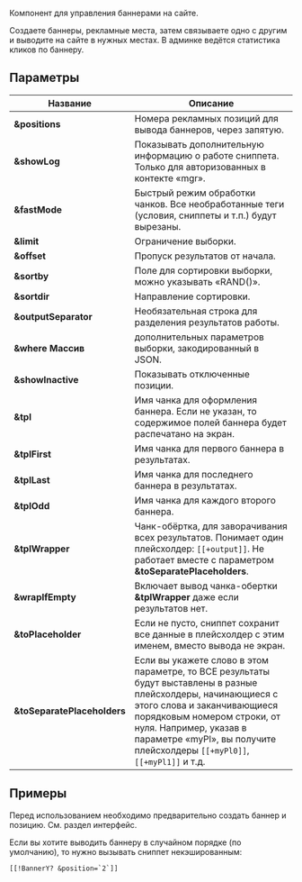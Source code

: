 Компонент для управления баннерами на сайте. 

Создаете баннеры, рекламные места, затем связываете одно с другим и выводите на сайте в нужных местах. В админке ведётся статистика кликов по баннеру.

## Параметры

Название					| Описание
----------------------------|---------------------------------------------------
**&positions**				| Номера рекламных позиций для вывода баннеров, через запятую.
**&showLog**				| Показывать дополнительную информацию о работе сниппета. Только для авторизованных в контекте «mgr».
**&fastMode**				| Быстрый режим обработки чанков. Все необработанные теги (условия, сниппеты и т.п.) будут вырезаны.
**&limit**					| Ограничение выборки.
**&offset**					| Пропуск результатов от начала.
**&sortby**					| Поле для сортировки выборки, можно указывать «RAND()».
**&sortdir**				| Направление сортировки.
**&outputSeparator**		| Необязательная строка для разделения результатов работы.
**&where Массив**			| дополнительных параметров выборки, закодированный в JSON.
**&showInactive**			| Показывать отключенные позиции.
**&tpl**					| Имя чанка для оформления баннера. Если не указан, то содержимое полей баннера будет распечатано на экран.
**&tplFirst**				| Имя чанка для первого баннера в результатах.
**&tplLast**				| Имя чанка для последнего баннера в результатах.
**&tplOdd**					| Имя чанка для каждого второго баннера.
**&tplWrapper**				| Чанк-обёртка, для заворачивания всех результатов. Понимает один плейсхолдер: `[[+output]]`. Не работает вместе с параметром **&toSeparatePlaceholders**.
**&wrapIfEmpty**			| Включает вывод чанка-обертки **&tplWrapper** даже если результатов нет.
**&toPlaceholder**			| Если не пусто, сниппет сохранит все данные в плейсхолдер с этим именем, вместо вывода не экран.
**&toSeparatePlaceholders**	| Если вы укажете слово в этом параметре, то ВСЕ результаты будут выставлены в разные плейсхолдеры, начинающиеся с этого слова и заканчивающиеся порядковым номером строки, от нуля. Например, указав в параметре «myPl», вы получите плейсхолдеры `[[+myPl0]]`, `[[+myPl1]]` и т.д.

## Примеры
Перед использованием необходимо предварительно создать баннер и позицию. См. раздел интерфейс.

Если вы хотите выводить баннеру в случайном порядке (по умолчанию), то нужно вызывать сниппет некэшированным:
```
[[!BannerY? &position=`2`]]
```

